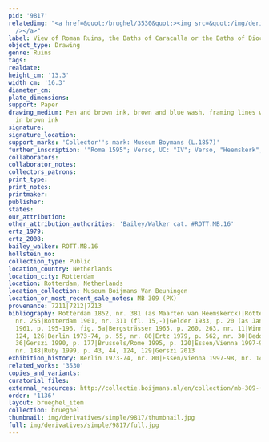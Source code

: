 ```yaml
---
pid: '9817'
relatedimg: "<a href=&quot;/brughel/3530&quot;><img src=&quot;/img/derivatives/simple/3530/thumbnail.jpg&quot;
  /></a>"
label: View of Roman Ruins, the Baths of Caracalla or the Baths of Diocletian in Rome
object_type: Drawing
genre: Ruins
tags: 
realdate: 
height_cm: '13.3'
width_cm: '16.3'
diameter_cm: 
plate_dimensions: 
support: Paper
drawing_medium: Pen and brown ink, brown and blue wash, framing lines with the pen
  in brown ink
signature: 
signature_location: 
support_marks: 'Collector''s mark: Museum Boymans (L.1857)'
further_inscription: '"Roma 1595"; Verso, UC: "IV"; Verso, "Heemskerk"; Verso, "311"'
collaborators: 
collaborator_notes: 
collectors_patrons: 
print_type: 
print_notes: 
printmaker: 
publisher: 
states: 
our_attribution: 
other_attribution_authorities: 'Bailey/Walker cat. #ROTT.MB.16'
ertz_1979: 
ertz_2008: 
bailey_walker: ROTT.MB.16
hollstein_no: 
collection_type: Public
location_country: Netherlands
location_city: Rotterdam
location: Rotterdam, Netherlands
location_collection: Museum Boijmans Van Beuningen
location_or_most_recent_sale_notes: MB 309 (PK)
provenance: 7211|7212|7213
bibliography: Rotterdam 1852, nr. 381 (as Maarten van Heemskerck)|Rotterdam 1869,
  nr. 255|Rotterdam 1901, nr. 311 (fl. 15,-)|Gelder 1933, p. 20 (as Jan Brueghel)|Winner
  1961, p. 195-196, fig. 5a|Bergsträsser 1965, p. 260, 263, nr. 11|Winner 1972, p.
  124, 126|Berlin 1973-74, p. 55, nr. 80|Ertz 1979, p. 562, nr. 30|Bedoni 1983, p.
  36|Gerszi 1990, p. 177|Brussels/Rome 1995, p. 120|Essen/Vienna 1997-98, p. 430,
  nr. 148|Ruby 1999, p. 43, 44, 124, 129|Gerszi 2013
exhibition_history: Berlin 1973-74, nr. 80|Essen/Vienna 1997-98, nr. 148
related_works: '3530'
copies_and_variants: 
curatorial_files: 
external_resources: http://collectie.boijmans.nl/en/collection/mb-309-(pk)
order: '1136'
layout: brueghel_item
collection: brueghel
thumbnail: img/derivatives/simple/9817/thumbnail.jpg
full: img/derivatives/simple/9817/full.jpg
---
```

